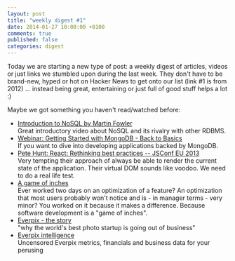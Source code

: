 ```yaml
---
layout: post
title: "weekly digest #1"
date: 2014-01-27 10:00:00 +0100
comments: true
published: false
categories: digest
---
```

Today we are starting a new type of post: a weekly digest of articles, videos 
or just links we stumbled upon during the last week. They don't have to be 
brand-new, hyped or hot on Hacker News to get onto our list (link #1 is from 2012) 
... instead being great, entertaining or just full of good stuff helps a lot :)  

Maybe we got something you haven't read/watched before:

- [Introduction to NoSQL by Martin Fowler](http://www.youtube.com/watch?v=qI_g07C_Q5I)  
Great introductory video about NoSQL and its rivalry with other RDBMS. 
- [Webinar: Getting Started with MongoDB - Back to Basics](http://www.mongodb.com/webinar/intro_mongodb_jan14)  
If you want to dive into developing applications backed by MongoDB.
- [Pete Hunt: React: Rethinking best practices -- JSConf EU 2013](http://www.youtube.com/watch?v=x7cQ3mrcKaY)  
Very tempting their approach of always be able to render the current state of the application. Their virtual DOM sounds like voodoo. We need to do a real life test.
- [A game of inches](http://www.joelonsoftware.com/items/2007/06/07.html)  
Ever worked two days on an optimization of a feature? An optimization that most users probably won't notice and is - in manager terms - very minor? You worked on it because it makes a difference. Because software development is a "game of inches".
- [Everpix - the story](http://www.theverge.com/2013/11/5/5039216/everpix-life-and-death-inside-the-worlds-best-photo-startup)  
"why the world's best photo startup is going out of business"
- [Everpix intelligence](https://github.com/everpix/Everpix-Intelligence)  
Uncensored Everpix metrics, financials and business data for your perusing